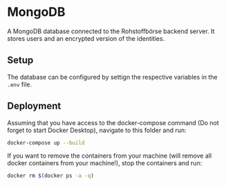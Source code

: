 # MongoDB
A MongoDB database connected to the Rohstoffbörse backend server. It stores users and an encrypted version of the identities.

## Setup
The database can be configured by settign the respective variables in the `.env` file.
## Deployment
Assuming that you have access to the docker-compose command (Do not forget to start Docker Desktop), navigate to this folder and run:
```sh
docker-compose up --build
```

If you want to remove the containers from your machine (will remove all docker containers from your machine!), stop the containers and run:
```sh
docker rm $(docker ps -a -q)
```